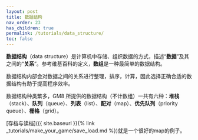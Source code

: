 ```yaml
---
layout: post
title: 数据结构
nav_order: 23
has_children: true
permalink: /tutorials/data_structure/
toc: false
---
```


**数据结构**（data structure）是计算机中存储、组织数据的方式，描述“**数据**”及其之间的“**关系**”。参考维基百科的定义，**数组**是一种最简单的数据结构。

数据结构内部会对数据之间的关系进行整理，排序，计算，因此选择正确合适的数据结构有助于提高程序效率。

数据结构种类繁多，GM8 所提供的数据结构（不计数组）一共有六种：**堆栈**（stack）、**队列**（queue）、**列表**（list）、**配对**（map）、**优先队列**（priority queue）、**栅格**（grid）。

[存档与读档]({{ site.baseurl }}{% link _tutorials/make_your_game/save_load.md %})就是一个很好的map的例子。
